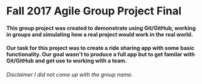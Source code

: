 # Fall 2017 Agile Group Project Final
#### This group project was created to demonstrate using Git/GitHub, working in groups and simulating how a real project would work in the real world.

#### Our task for this project was to create a ride sharing app with some basic functionality.  Our goal wasn't to produce a full app but to get familar with Git/GitHub and get use to working with a team.

###### *Disclaimer* I did not come up with the group name. 